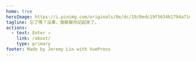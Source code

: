 ```yaml
---
home: true
heroImage: https://i.pinimg.com/originals/0e/dc/19/0edc19f5634b1794a71d3788b2b84db4.jpg
tagline: 忘了嗎？沒事，我都幫你記起來了。
actions:
  - text: Enter →
    link: /about/
    type: primary
footer: Made by Jeremy Lin with VuePress
---
```

